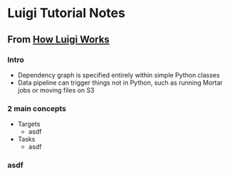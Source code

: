 # Luigi Tutorial Notes

## From [How Luigi Works](http://help.mortardata.com/technologies/luigi/how_luigi_works)

### Intro
* Dependency graph is specified entirely within simple Python classes
* Data pipeline can trigger things not in Python, such as running Mortar jobs or moving files on S3

### 2 main concepts
* Targets
    * asdf
* Tasks
    * asdf

### asdf